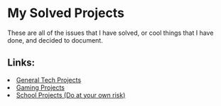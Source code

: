 <h1>My Solved Projects</h1>
<p class="about-solved">These are all of the issues that I have solved, or cool things that I have done, and decided to document.</p>

<h2>Links:</h2>
<li><a href="">General Tech Projects</a>
<li><a href="https://matteosalverio.github.io/Troubleshoot.it/projects/gaming">Gaming Projects</a>
  <li><a href="">School Projects (Do at your own risk)</a>
